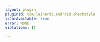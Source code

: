 ```yaml
---
layout: plugin
pluginId: com.leinardi.android.checkstyle
isJarAvailable: true
error: NONE
violations: []

---
```

